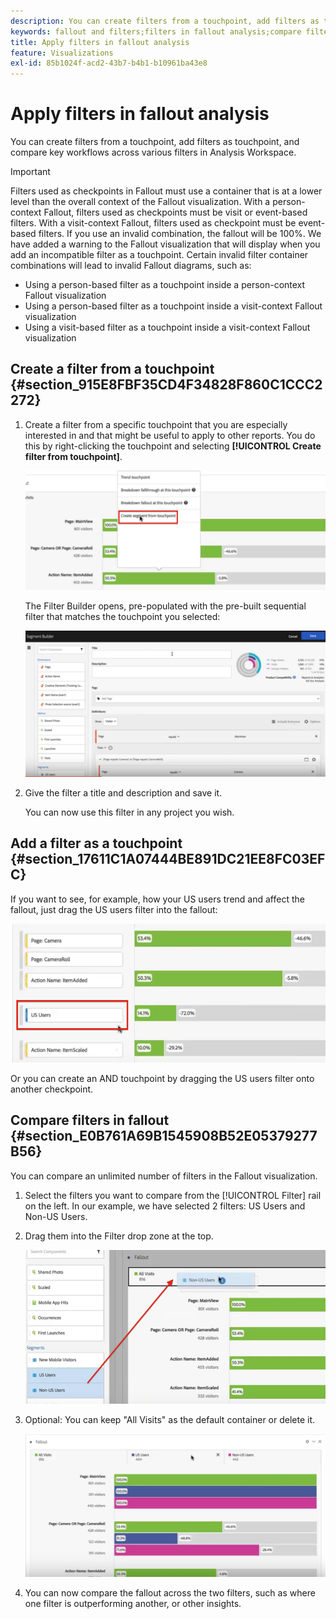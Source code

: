 ```yaml
---
description: You can create filters from a touchpoint, add filters as touchpoint, and compare key workflows across various filters in Analysis Workspace.
keywords: fallout and filters;filters in fallout analysis;compare filters in fallout
title: Apply filters in fallout analysis
feature: Visualizations
exl-id: 85b1024f-acd2-43b7-b4b1-b10961ba43e8
---
```

# Apply filters in fallout analysis

You can create filters from a touchpoint, add filters as touchpoint, and compare key workflows across various filters in Analysis Workspace.

>[!IMPORTANT]
>
>Filters used as checkpoints in Fallout must use a container that is at a lower level than the overall context of the Fallout visualization. With a person-context Fallout, filters used as checkpoints must be visit or event-based filters. With a visit-context Fallout, filters used as checkpoint must be event-based filters. If you use an invalid combination, the fallout will be 100%. We have added a warning to the Fallout visualization that will display when you add an incompatible filter as a touchpoint. Certain invalid filter container combinations will lead to invalid Fallout diagrams, such as:

* Using a person-based filter as a touchpoint inside a person-context Fallout visualization
* Using a person-based filter as a touchpoint inside a visit-context Fallout visualization
* Using a visit-based filter as a touchpoint inside a visit-context Fallout visualization

## Create a filter from a touchpoint {#section_915E8FBF35CD4F34828F860C1CCC2272}

1. Create a filter from a specific touchpoint that you are especially interested in and that might be useful to apply to other reports. You do this by right-clicking the touchpoint and selecting **[!UICONTROL Create filter from touchpoint]**.

   ![The Touchpoint drop-down menu with Create segment from touchpoint highlighted.](assets/segment-from-touchpoint.png)

   The Filter Builder opens, pre-populated with the pre-built sequential filter that matches the touchpoint you selected:

   ![The Filter Builder displays the pre-populated and pre-built sequential filter.](assets/segment-builder.png)

1. Give the filter a title and description and save it.

   You can now use this filter in any project you wish.

## Add a filter as a touchpoint {#section_17611C1A07444BE891DC21EE8FC03EFC}

If you want to see, for example, how your US users trend and affect the fallout, just drag the US users filter into the fallout:

![The US Users filter selected and  highlighted to drag into the fallout.](assets/segment-touchpoint.png)

Or you can create an AND touchpoint by dragging the US users filter onto another checkpoint.

## Compare filters in fallout {#section_E0B761A69B1545908B52E05379277B56}

You can compare an unlimited number of filters in the Fallout visualization.

1. Select the filters you want to compare from the [!UICONTROL Filter] rail on the left. In our example, we have selected 2 filters: US Users and Non-US Users.
1. Drag them into the Filter drop zone at the top.

   ![The Fallout visulatization with selected filters and red arrow pointing to the Filter drop zone.](assets/segment-drop.png)

1. Optional: You can keep "All Visits" as the default container or delete it.

   ![The Fallout showing All Visits along with the two filters dragged in the previous step.](assets/seg-compare.png)

1. You can now compare the fallout across the two filters, such as where one filter is outperforming another, or other insights.
